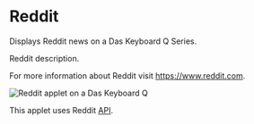 # Reddit

Displays Reddit news on a Das Keyboard Q Series.

Reddit description.

For more information about Reddit visit <https://www.reddit.com>.

![Reddit applet on a Das Keyboard Q](assets/image.png "Das Keyboard Reddit applet")

This applet uses Reddit [API](https://github.com/reddit-archive/reddit/wiki/API).
